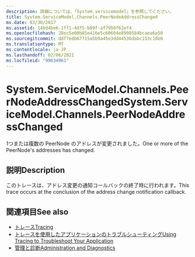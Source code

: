 ```yaml
---
description: 詳細については、「System.servicemodel」を参照してください。
title: System.ServiceModel.Channels.PeerNodeAddressChanged
ms.date: 03/30/2017
ms.assetid: 14bd4be6-1ff1-4df5-b89f-af7950f62ef4
ms.openlocfilehash: 28ec5e00b85e416e5c60604e8998584bcaea6a50
ms.sourcegitcommit: ddf7edb67715a5b9a45e3dd44536dabc153c1de0
ms.translationtype: MT
ms.contentlocale: ja-JP
ms.lasthandoff: 02/06/2021
ms.locfileid: "99634961"
---
```

# <a name="systemservicemodelchannelspeernodeaddresschanged"></a><span data-ttu-id="edef5-103">System.ServiceModel.Channels.PeerNodeAddressChanged</span><span class="sxs-lookup"><span data-stu-id="edef5-103">System.ServiceModel.Channels.PeerNodeAddressChanged</span></span>

<span data-ttu-id="edef5-104">1つまたは複数の PeerNode のアドレスが変更されました。</span><span class="sxs-lookup"><span data-stu-id="edef5-104">One or more of the PeerNode's addresses has changed.</span></span>  
  
## <a name="description"></a><span data-ttu-id="edef5-105">説明</span><span class="sxs-lookup"><span data-stu-id="edef5-105">Description</span></span>  

 <span data-ttu-id="edef5-106">このトレースは、アドレス変更の通知コールバックの終了時に行われます。</span><span class="sxs-lookup"><span data-stu-id="edef5-106">This trace occurs at the conclusion of the address change notification callback.</span></span>  
  
## <a name="see-also"></a><span data-ttu-id="edef5-107">関連項目</span><span class="sxs-lookup"><span data-stu-id="edef5-107">See also</span></span>

- [<span data-ttu-id="edef5-108">トレース</span><span class="sxs-lookup"><span data-stu-id="edef5-108">Tracing</span></span>](index.md)
- [<span data-ttu-id="edef5-109">トレースを使用したアプリケーションのトラブルシューティング</span><span class="sxs-lookup"><span data-stu-id="edef5-109">Using Tracing to Troubleshoot Your Application</span></span>](using-tracing-to-troubleshoot-your-application.md)
- [<span data-ttu-id="edef5-110">管理と診断</span><span class="sxs-lookup"><span data-stu-id="edef5-110">Administration and Diagnostics</span></span>](../index.md)
